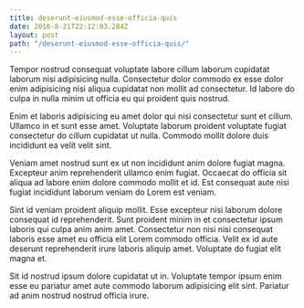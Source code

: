 ```yaml
---
title: deserunt-eiusmod-esse-officia-quis
date: 2016-8-21T22:12:03.284Z
layout: post
path: "/deserunt-eiusmod-esse-officia-quis/"
---
```


Tempor nostrud consequat voluptate labore cillum laborum cupidatat laborum nisi adipisicing nulla. Consectetur dolor commodo ex esse dolor enim adipisicing nisi aliqua cupidatat non mollit ad consectetur. Id labore do culpa in nulla minim ut officia eu qui proident quis nostrud.

Enim et laboris adipisicing eu amet dolor qui nisi consectetur sunt et cillum. Ullamco in et sunt esse amet. Voluptate laborum proident voluptate fugiat consectetur do cillum cupidatat ut nulla. Commodo mollit dolore duis incididunt ea velit velit sint.

Veniam amet nostrud sunt ex ut non incididunt anim dolore fugiat magna. Excepteur anim reprehenderit ullamco enim fugiat. Occaecat do officia sit aliqua ad labore enim dolore commodo mollit et id. Est consequat aute nisi fugiat incididunt laborum veniam do Lorem est veniam.

Sint id veniam proident aliquip mollit. Esse excepteur nisi laborum dolore consequat id reprehenderit. Sunt proident minim in et consectetur ipsum laboris qui culpa anim anim amet. Consectetur non nisi nisi consequat laboris esse amet eu officia elit Lorem commodo officia. Velit ex id aute deserunt reprehenderit irure laboris aliquip amet. Voluptate do fugiat elit magna et.

Sit id nostrud ipsum dolore cupidatat ut in. Voluptate tempor ipsum enim esse eu pariatur amet aute commodo laborum adipisicing elit sint. Pariatur ad anim nostrud nostrud officia irure.